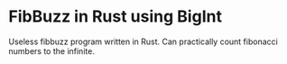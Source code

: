 # FibBuzz in Rust using BigInt
Useless fibbuzz program written in Rust. Can practically count fibonacci numbers to the infinite.
